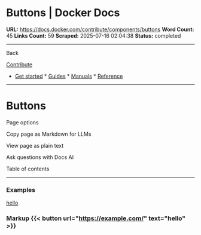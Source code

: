# Buttons | Docker Docs

**URL:** https://docs.docker.com/contribute/components/buttons
**Word Count:** 45
**Links Count:** 59
**Scraped:** 2025-07-16 02:04:38
**Status:** completed

---

Back

[Contribute](https://docs.docker.com/contribute/)

  * [Get started](https://docs.docker.com/get-started/)   * [Guides](https://docs.docker.com/guides/)   * [Manuals](https://docs.docker.com/manuals/)   * [Reference](https://docs.docker.com/reference/)

* * *

# Buttons

Page options

Copy page as Markdown for LLMs

View page as plain text

Ask questions with Docs AI

Table of contents

* * *

### Examples

[hello](https://example.com/)

### Markup               {{< button url="https://example.com/" text="hello" >}}